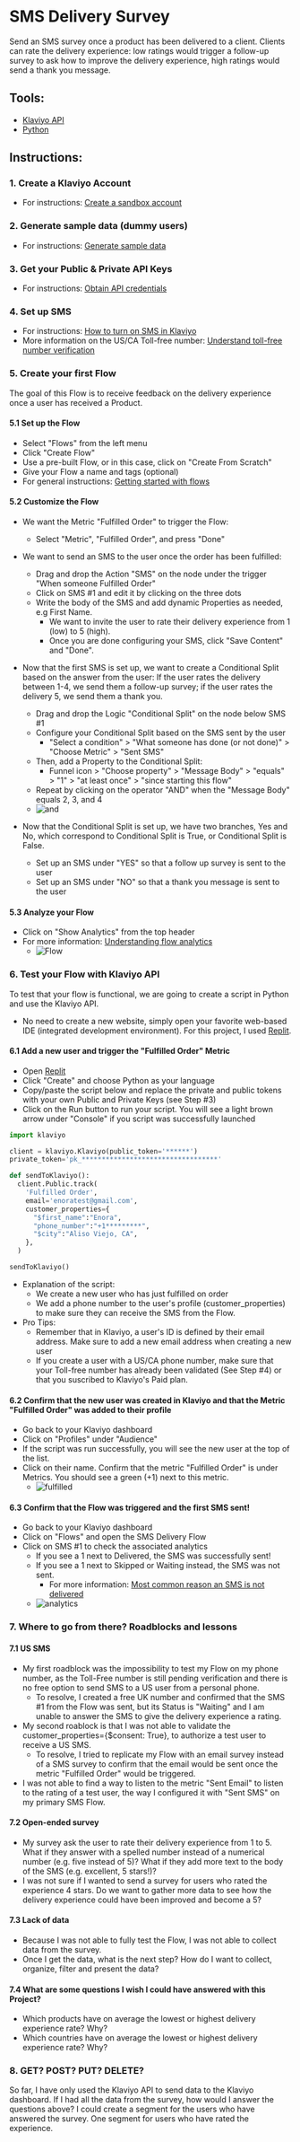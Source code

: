 # SMS Delivery Survey

Send an SMS survey once a product has been delivered to a client. Clients can rate the delivery experience: low ratings would trigger a follow-up survey to ask how to improve the delivery experience, high ratings would send a thank you message.

## Tools:
- [Klaviyo API](https://developers.klaviyo.com/en/reference/api-overview)
- [Python](https://www.python.org/)

## Instructions:

### 1. Create a Klaviyo Account
* For instructions: [Create a sandbox account](https://developers.klaviyo.com/en/docs/create-a-test-account)

### 2. Generate sample data (dummy users)
* For instructions: [Generate sample data](https://developers.klaviyo.com/en/docs/generate-sample-data)

### 3. Get your Public & Private API Keys
* For instructions: [Obtain API credentials](https://developers.klaviyo.com/en/docs/retrieve-api-credentials)

### 4. Set up SMS
* For instructions: [How to turn on SMS in Klaviyo ](https://help.klaviyo.com/hc/en-us/articles/4404274419355-How-to-turn-on-SMS-in-Klaviyo)
* More information on the US/CA Toll-free number: [Understand toll-free number verification ](https://help.klaviyo.com/hc/en-us/articles/4415873897499-Understand-toll-free-number-verification)

### 5. Create your first Flow
The goal of this Flow is to receive feedback on the delivery experience once a user has received a Product. 

#### 5.1 Set up the Flow
* Select "Flows" from the left menu
* Click "Create Flow"
* Use a pre-built Flow, or in this case, click on "Create From Scratch"
* Give your Flow a name and tags (optional)
* For general instructions: [Getting started with flows](https://help.klaviyo.com/hc/en-us/articles/115002774932-Getting-Started-with-Flows)

#### 5.2 Customize the Flow
* We want the Metric "Fulfilled Order" to trigger the Flow:
  * Select "Metric", "Fulfilled Order", and press "Done"
* We want to send an SMS to the user once the order has been fulfilled:
  * Drag and drop the Action "SMS" on the node under the trigger "When someone Fulfilled Order"
  * Click on SMS #1 and edit it by clicking on the three dots
  * Write the body of the SMS and add dynamic Properties as needed, e.g First Name. 
    * We want to invite the user to rate their delivery experience from 1 (low) to 5 (high).
    * Once you are done configuring your SMS, click "Save Content" and "Done".
* Now that the first SMS is set up, we want to create a Conditional Split based on the answer from the user: If the user rates the delivery between 1-4, we send them a follow-up survey; if the user rates the delivery 5, we send them a thank you.
  * Drag and drop the Logic "Conditional Split" on the node below SMS #1 
  * Configure your Conditional Split based on the SMS sent by the user
    *  "Select a condition" > "What someone has done (or not done)" > "Choose Metric" > "Sent SMS"
  *  Then, add a Property to the Conditional Split:
     *  Funnel icon > "Choose property" > "Message Body" > "equals" > "1" > "at least once" > "since starting this flow"
  *  Repeat by clicking on the operator "AND" when the "Message Body" equals 2, 3, and 4
   * ![and](https://user-images.githubusercontent.com/48727972/189691600-6b66160b-2c66-4b9d-bdfc-1cd7d26b6017.png)

* Now that the Conditional Split is set up, we have two branches, Yes and No, which correspond to Conditional Split is True, or Conditional Split is False. 
  * Set up an SMS under "YES" so that a follow up survey is sent to the user
  * Set up an SMS under "NO" so that a thank you message is sent to the user

#### 5.3 Analyze your Flow
* Click on "Show Analytics" from the top header
* For more information: [Understanding flow analytics](https://help.klaviyo.com/hc/en-us/articles/115002779351-Understanding-flow-analytics)
  * ![Flow](https://user-images.githubusercontent.com/48727972/189538053-99ad77a8-bb80-481f-88fe-8b2d1d62f91b.png)

### 6. Test your Flow with Klaviyo API

To test that your flow is functional, we are going to create a script in Python and use the Klaviyo API. 
* No need to create a new website, simply open your favorite web-based IDE (integrated development environment). For this project, I used [Replit](https://replit.com/).

#### 6.1 Add a new user and trigger the "Fulfilled Order" Metric
* Open [Replit](https://replit.com/)
* Click "Create" and choose Python as your language
* Copy/paste the script below and replace the private and public tokens with your own Public and Private Keys (see Step #3)
* Click on the Run button to run your script. You will see a light brown arrow under "Console" if you script was successfully launched
```python
import klaviyo

client = klaviyo.Klaviyo(public_token='******')
private_token='pk_**********************************'

def sendToKlaviyo():
  client.Public.track(
    'Fulfilled Order',
    email='enoratest@gmail.com',
    customer_properties={
      "$first_name":"Enora",
      "phone_number":"+1*********",
      "$city":"Aliso Viejo, CA",
    },
  )

sendToKlaviyo()
```

* Explanation of the script:
  * We create a new user who has just fulfilled on order
  * We add a phone number to the user's profile (customer_properties) to make sure they can receive the SMS from the Flow. 
* Pro Tips:
   * Remember that in Klaviyo, a user's ID is defined by their email address. Make sure to add a new email address when creating a new user
   * If you create a user with a US/CA phone number, make sure that your Toll-free number has already been validated (See Step #4) or that you suscribed to Klaviyo's Paid plan.

#### 6.2  Confirm that the new user was created in Klaviyo and that the Metric "Fulfilled Order" was added to their profile
* Go back to your Klaviyo dashboard
* Click on "Profiles" under "Audience"
* If the script was run successfully, you will see the new user at the top of the list.
* Click on their name. Confirm that the metric "Fulfilled Order" is under Metrics. You should see a green (+1) next to this metric. 
  * ![fulfilled](https://user-images.githubusercontent.com/48727972/189691958-cfe25ddd-4b1c-4210-a6a1-ee8dc7b9f72f.png)

#### 6.3 Confirm that the Flow was triggered and the first SMS sent!
* Go back to your Klaviyo dashboard
* Click on "Flows" and open the SMS Delivery Flow
* Click on SMS #1 to check the associated analytics
  * If you see a 1 next to Delivered, the SMS was successfully sent!
  * If you see a 1 next to Skipped or Waiting instead, the SMS was not sent. 
    * For more information: [Most common reason an SMS is not delivered](https://help.klaviyo.com/hc/en-us/articles/1260805003210-Understanding-the-skipped-reason-for-a-flow-message)
   * ![analytics](https://user-images.githubusercontent.com/48727972/189692527-2e6529d0-56d2-4e6d-ad67-5cfab790e3eb.png)

### 7. Where to go from there? Roadblocks and lessons

#### 7.1 US SMS
* My first roadblock was the impossibility to test my Flow on my phone number, as the Toll-Free number is still pending verification and there is no free option to send SMS to a US user from a personal phone.  
  * To resolve, I created a free UK number and confirmed that the SMS #1 from the Flow was sent, but its Status is "Waiting" and I am unable to answer the SMS to give the delivery experience a rating. 
* My second roablock is that I was not able to validate the customer_properties={$consent: True}, to authorize a test user to receive a US SMS. 
  * To resolve, I tried to replicate my Flow with an email survey instead of a SMS survey to confirm that the email would be sent once the metric "Fulfilled Order" would be triggered. 
 * I was not able to find a way to listen to the metric "Sent Email" to listen to the rating of a test user, the way I configured it with "Sent SMS" on my primary SMS Flow. 

#### 7.2 Open-ended survey
* My survey ask the user to rate their delivery experience from 1 to 5. What if they answer with a spelled number instead of a numerical number (e.g. five instead of 5)? What if they add more text to the body of the SMS (e.g. excellent, 5 stars!)? 
* I was not sure if I wanted to send a survey for users who rated the experience 4 stars. Do we want to gather more data to see how the delivery experience could have been improved and become a 5?

#### 7.3 Lack of data
* Because I was not able to fully test the Flow, I was not able to collect data from the survey.
 * Once I get the data, what is the next step? How do I want to collect, organize, filter and present the data?

#### 7.4 What are some questions I wish I could have answered with this Project? 
* Which products have on average the lowest or highest delivery experience rate? Why?
* Which countries have on average the lowest or highest delivery experience rate? Why?

### 8. GET? POST? PUT? DELETE?
So far, I have only used the Klaviyo API to send data to the Klaviyo dashboard. If I had all the data from the survey, how would I answer the questions above?
I could create a segment for the users who have answered the survey. One segment for users who have rated the experience. 
